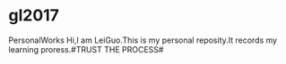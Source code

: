 # gl2017
PersonalWorks
Hi,I am LeiGuo.This is my personal reposity.It records my learning proress.#TRUST THE PROCESS#
